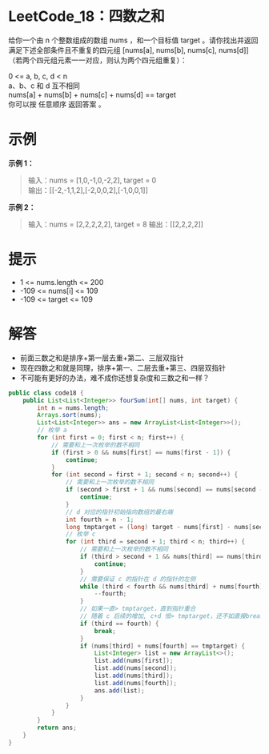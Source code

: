 # LeetCode_18：四数之和

给你一个由 n 个整数组成的数组 nums ，和一个目标值 target 。请你找出并返回满足下述全部条件且不重复的四元组 [nums[a], nums[b], nums[c], nums[d]] （若两个四元组元素一一对应，则认为两个四元组重复）：

0 <= a, b, c, d < n  
a、b、c 和 d 互不相同  
nums[a] + nums[b] + nums[c] + nums[d] == target  
你可以按 任意顺序 返回答案 。

# 示例

**示例 1：**

>输入：nums = [1,0,-1,0,-2,2], target = 0  
输出：[[-2,-1,1,2],[-2,0,0,2],[-1,0,0,1]]  

**示例 2：**

>输入：nums = [2,2,2,2,2], target = 8 
输出：[[2,2,2,2]]

# 提示

- 1 <= nums.length <= 200
- -109 <= nums[i] <= 109
- -109 <= target <= 109

# 解答
- 前面三数之和是排序+第一层去重+第二、三层双指针
- 现在四数之和就是同理，排序+第一、二层去重+第三、四层双指针
- 不可能有更好的办法，难不成你还想复杂度和三数之和一样？

```java
public class code18 {
    public List<List<Integer>> fourSum(int[] nums, int target) {
        int n = nums.length;
        Arrays.sort(nums);
        List<List<Integer>> ans = new ArrayList<List<Integer>>();
        // 枚举 a
        for (int first = 0; first < n; first++) {
            // 需要和上一次枚举的数不相同
            if (first > 0 && nums[first] == nums[first - 1]) {
                continue;
            }
            for (int second = first + 1; second < n; second++) {
                // 需要和上一次枚举的数不相同
                if (second > first + 1 && nums[second] == nums[second - 1]) {
                    continue;
                }
                // d 对应的指针初始指向数组的最右端
                int fourth = n - 1;
                long tmptarget = (long) target - nums[first] - nums[second]; // 防止溢出
                // 枚举 c
                for (int third = second + 1; third < n; third++) {
                    // 需要和上一次枚举的数不相同
                    if (third > second + 1 && nums[third] == nums[third - 1]) {
                        continue;
                    }
                    // 需要保证 c 的指针在 d 的指针的左侧
                    while (third < fourth && nums[third] + nums[fourth] > tmptarget) {
                        --fourth;
                    }
                    // 如果一直> tmptarget，直到指针重合
                    // 随着 c 后续的增加, c+d 恒> tmptarget，还不如直接break
                    if (third == fourth) {
                        break;
                    }
                    if (nums[third] + nums[fourth] == tmptarget) {
                        List<Integer> list = new ArrayList<>();
                        list.add(nums[first]);
                        list.add(nums[second]);
                        list.add(nums[third]);
                        list.add(nums[fourth]);
                        ans.add(list);
                    }
                }
            }
        }
        return ans;
    }
}
```